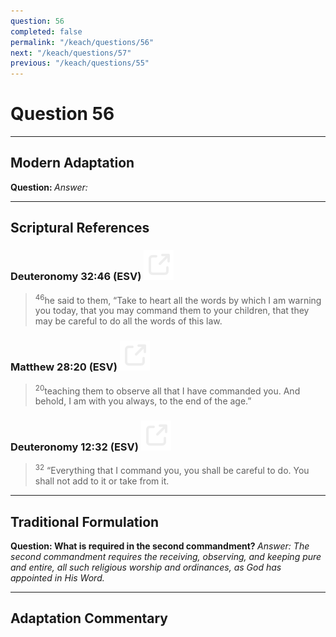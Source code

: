 ```yaml
---
question: 56
completed: false
permalink: "/keach/questions/56"
next: "/keach/questions/57"
previous: "/keach/questions/55"
---
```

# Question 56
---
## Modern Adaptation
<strong>
    Question:
</strong>

<em>
    Answer:
</em>

---
## Scriptural References
### Deuteronomy 32:46 (ESV) <a href="https://biblegateway.com/passage/?search=Deuteronomy+32%3A46&version=ESV"><img src="/assets/svg/link.svg"/></a>
> <sup>46</sup>he said to them, “Take to heart all the words by which I am warning you today, that you may command them to your children, that they may be careful to do all the words of this law.

### Matthew 28:20 (ESV) <a href="https://biblegateway.com/passage/?search=Matthew+28%3A20&version=ESV"><img src="/assets/svg/link.svg"/></a>
> <sup>20</sup>teaching them to observe all that I have commanded you. And behold, I am with you always, to the end of the age.”

### Deuteronomy 12:32 (ESV) <a href="https://biblegateway.com/passage/?search=Deuteronomy+12%3A32&version=ESV"><img src="/assets/svg/link.svg"/></a>
> <sup>32</sup> “Everything that I command you, you shall be careful to do. You shall not add to it or take from it.

---
## Traditional Formulation
<strong>
    Question: What is required in the second commandment?
</strong>

<em>
    Answer: The second commandment requires the receiving, observing, and keeping pure and entire, all such religious worship and ordinances, as God has appointed in His Word.
</em>

---
## Adaptation Commentary
